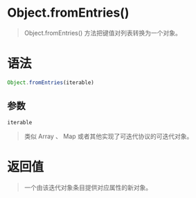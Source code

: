 # Object.fromEntries()
> Object.fromEntries() 方法把键值对列表转换为一个对象。

# 语法
```js
Object.fromEntries(iterable)
```
## 参数
`iterable`
> 类似 Array 、 Map 或者其他实现了可迭代协议的可迭代对象。

# 返回值
> 一个由该迭代对象条目提供对应属性的新对象。